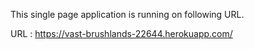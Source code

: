 
This single page application is running on following URL.

URL : https://vast-brushlands-22644.herokuapp.com/

